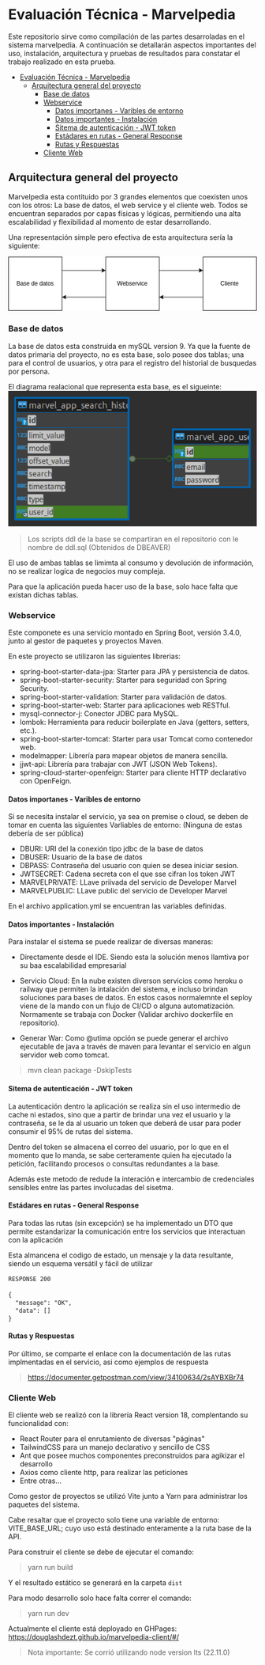 # Evaluación Técnica - Marvelpedia

Este repositorio sirve como compilación de las partes desarroladas en el sistema marvelpedia. A continuación se detallarán aspectos importantes del uso, instalación, arquitectura y pruebas de resultados para constatar el trabajo realizado en esta prueba.

- [Evaluación Técnica - Marvelpedia](#evaluación-técnica---marvelpedia)
  - [Arquitectura general del proyecto](#arquitectura-general-del-proyecto)
    - [Base de datos](#base-de-datos)
    - [Webservice](#webservice)
      - [Datos importanes - Varibles de entorno](#datos-importanes---varibles-de-entorno)
      - [Datos importantes - Instalación](#datos-importantes---instalación)
      - [Sitema de autenticación - JWT token](#sitema-de-autenticación---jwt-token)
      - [Estádares en rutas - General Response](#estádares-en-rutas---general-response)
      - [Rutas y Respuestas](#rutas-y-respuestas)
    - [Cliente Web](#cliente-web)

## Arquitectura general del proyecto

Marvelpedia esta contituido por 3 grandes elementos que coexisten unos con los otros: La base de datos, el web service y el cliente web. Todos se encuentran separados por capas físicas y lógicas, permitiendo  una alta escalabilidad y flexibilidad al momento de estar desarrollando.

Una representación simple pero efectiva de esta arquitectura sería la siguiente:

![Arquitecutra](static/Arquitectura.png)

### Base de datos

La base de datos esta construida en mySQL version 9. Ya que la fuente de datos primaria del proyecto, no es esta base,  solo posee dos tablas; una para el control de usuarios, y otra para el registro del historial de busquedas por persona.

El diagrama realacional que representa esta base, es el sigueinte:
![DB](static/marvelpediaDB.png)

> Los scripts ddl de la base se compartiran en el repositorio con le nombre de ddl.sql (Obtenidos de DBEAVER)

El uso de ambas tablas se limimta al consumo y devolución de información, no se realizar logíca de negocios muy compleja.

Para que la aplicación pueda hacer uso de la base, solo hace falta que existan dichas tablas. 

### Webservice

Este componete es una servicio montado en Spring Boot, versión 3.4.0, junto al gestor de paquetes y proyectos Maven.

En este proyecto se utilizaron las siguientes librerias:

- spring-boot-starter-data-jpa: Starter para JPA y persistencia de datos.
- spring-boot-starter-security: Starter para seguridad con Spring Security.
- spring-boot-starter-validation: Starter para validación de datos.
- spring-boot-starter-web: Starter para aplicaciones web RESTful.
- mysql-connector-j: Conector JDBC para MySQL.
- lombok: Herramienta para reducir boilerplate en Java (getters, setters, etc.).
- spring-boot-starter-tomcat: Starter para usar Tomcat como contenedor web.
- modelmapper: Librería para mapear objetos de manera sencilla.
- jjwt-api: Librería para trabajar con JWT (JSON Web Tokens).
- spring-cloud-starter-openfeign: Starter para cliente HTTP declarativo con OpenFeign.

#### Datos importanes - Varibles de entorno

Si se necesita instalar el servicio, ya sea on premise o cloud, se deben de tomar en cuenta las siguientes Varliables de entorno: (Ninguna de estas debería de ser pública)

- DBURI: URI del la conexión tipo jdbc de la base de datos
- DBUSER: Usuario de la base de datos
- DBPASS: Contraseña del usuario con quien se desea iniciar sesion.
- JWTSECRET: Cadena secreta con el que sse cifran los token JWT
- MARVELPRIVATE: LLave priivada del servicio de Developer Marvel
- MARVELPUBLIC: LLave public  del servicio de Developer Marvel

En el archivo application.yml se encuentran las variables definidas. 

#### Datos importantes - Instalación

Para instalar el sistema se puede realizar de diversas maneras:

- Directamente desde el IDE. Siendo esta la solución menos llamtiva por su baa escalabilidad empresarial
- Servicio Cloud: En la nube existen diverson servicios como heroku o railway que  permiten la intalación del sistema, e incluso brindan soluciones para bases de datos. En estos casos normalemnte el seploy viene de la mando con un flujo de CI/CD o alguna automatización. Normamente se trabaja con Docker (Validar archivo dockerfile en repositorio).

- Generar War: Como @utima opción se puede generar el archivo ejecutable de java a través de maven para levantar el servicio en algun servidor web como tomcat.

> mvn clean package -DskipTests
  
#### Sitema de autenticación - JWT token 

La autenticación dentro la aplicación se realiza sin el uso intermedio de cache ni estados, sino que a partir de brindar una vez el usuario y la contraseña, se le da al usuario un token que deberá de usar para poder consumir el 95% de rutas del sistema.

Dentro del token se almacena el correo del usuario, por lo que en el momento que lo manda, se sabe certeramente quien ha ejecutado la petición, facilitando procesos o consultas redundantes a la base.

Además este metodo de redude la interación e intercambio de credenciales sensibles entre las partes involucadas del sisetma.

#### Estádares en rutas - General Response

Para todas las rutas (sin excepción) se ha implementado un DTO que permite estandarizar la comunicación entre los servicios que interactuan con la aplicación

Esta almancena el codigo de estado, un mensaje y la data resultante, siendo un esquema versátil y fácil de utilizar

```
RESPONSE 200

{
  "message": "OK",
  "data": []
}
```

#### Rutas y Respuestas

Por último, se comparte el enlace con la documentación de las rutas implmentadas en el servicio, asi como ejemplos de respuesta

> https://documenter.getpostman.com/view/34100634/2sAYBXBr74

### Cliente Web

El cliente web se realizó con la librería React version 18, complentando su funcionalidad con:
- React Router para el enrutamiento de diversas "páginas"
- TailwindCSS para un manejo declarativo y sencillo de CSS
- Ant que posee muchos componentes preconstruidos para agikizar el desarrollo
- Axios como cliente http, para realizar las peticiones
- Entre otras...

Como gestor de proyectos se utilizó Vite junto a Yarn para administrar los paquetes del sistema.

Cabe resaltar que el proyecto solo tiene una variable de entorno: VITE_BASE_URL; cuyo uso está destinado enteramente a la ruta  base de la API.

Para construir el cliente se debe de ejecutar el comando: 
> yarn run build

Y el resultado estático se generará en la carpeta ``dist``

Para modo desarrollo solo hace falta correr el comando:
> yarn run dev

Actualmente el cliente está deployado en GHPages: https://douglashdezt.github.io/marvelpedia-client/#/

> Nota importante: Se corrió utilizando node version lts (22.11.0)
